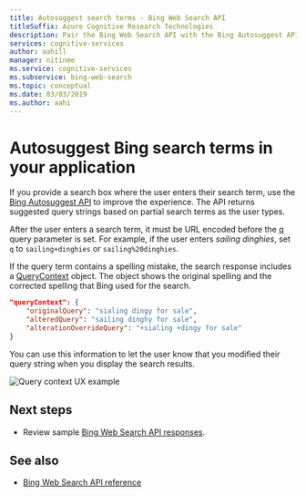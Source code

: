 ```yaml
---
title: Autosuggest search terms - Bing Web Search API
titleSuffix: Azure Cognitive Research Technologies
description: Pair the Bing Web Search API with the Bing Autosuggest API to provide users with an enhanced search experience.
services: cognitive-services
author: aahill
manager: nitinme
ms.service: cognitive-services
ms.subservice: bing-web-search
ms.topic: conceptual
ms.date: 03/03/2019
ms.author: aahi
---
```


# Autosuggest Bing search terms in your application

If you provide a search box where the user enters their search term, use the [Bing Autosuggest API](../bing-autosuggest/get-suggested-search-terms.md) to improve the experience. The API returns suggested query strings based on partial search terms as the user types.

After the user enters a search term, it must be URL encoded before the [q](https://docs.microsoft.com/rest/api/cognitiveservices-bingsearch/bing-web-api-v7-reference#query) query parameter is set. For example, if the user enters *sailing dinghies*, set `q` to `sailing+dinghies` or `sailing%20dinghies`.

If the query term contains a spelling mistake, the search response includes a [QueryContext](https://docs.microsoft.com/rest/api/cognitiveservices-bingsearch/bing-web-api-v7-reference#querycontext) object. The object shows the original spelling and the corrected spelling that Bing used for the search.

```json
"queryContext": {
    "originalQuery": "sialing dingy for sale",
    "alteredQuery": "sailing dinghy for sale",
    "alterationOverrideQuery": "+sialing +dingy for sale"
}
```

You can use this information to let the user know that you modified their query string when you display the search results.

![Query context UX example](./media/cognitive-services-bing-web-api/bing-query-context.PNG)  

## Next steps  

* Review sample [Bing Web Search API responses](search-responses.md).  

## See also  

* [Bing Web Search API reference](https://docs.microsoft.com/rest/api/cognitiveservices-bingsearch/bing-web-api-v7-reference)
